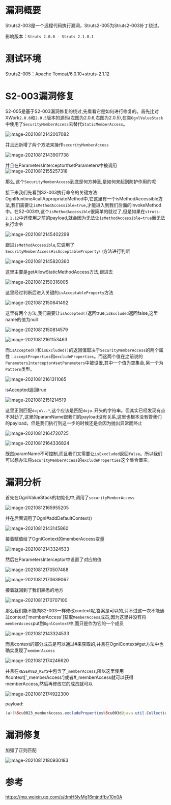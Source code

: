 # 漏洞概要

Struts2-003是一个远程代码执行漏洞，Struts2-005为Struts2-003补丁绕过。

影响版本：`Struts 2.0.0 - Struts 2.1.8.1`

# 测试环境

Struts2-005：Apache Tomcat/6.0.10+struts-2.1.12

# S2-003漏洞修复

S2-005是基于S2-003漏洞修复的绕过,先看看它是如何进行修复的。首先比对XWork`2.0.6`和`2.0.5`版本的源码(左图为2.0.6,右图为2.0.5),在类`OgnlValueStack`中使用了`SecurityMemberAccess`去替代`StaticMemberAccess`。

![image-20210812142007082](S2-005/image-20210812142007082.png)

并且还新增了两个方法来操作`securityMemberAccess`

![image-20210812143907738](S2-005/image-20210812143907738.png)

并且在ParametersInterceptor#setParameters中被调用![image-20210812155257318](S2-005/image-20210812155257318.png)

那么,这个`SecurityMemberAccess`到底是何方神圣,是如何来起到防护作用的呢

接下来我们先看到S2-003执行命令的关键方法OgnlRuntime#callAppropriateMethod中,它这里有一个isMethodAccessible方法,我们需要让`isMethodAccessible=true`,才能进入到我们后面的invokeMethod中。在S2-003中,这个`isMethodAccessible`很简单的就过了,但是如果在`struts-2.1.12`中还使用之前的payload,就会因为无法让`isMethodAccessible=true`而无法执行命令

![image-20210812145402299](S2-005/image-20210812145402299.png)

跟进`isMethodAccessible`,它调用了`SecurityMemberAccess#isAcceptableProperty()`方法进行判断

![image-20210812145820360](S2-005/image-20210812145820360.png)

这里主要是getAllowStaticMethodAccess方法,跟进去

![image-20210812150316005](S2-005/image-20210812150316005.png)

这里经过判断后进入关键的`isAcceptableProperty`方法

![image-20210812150641492](S2-005/image-20210812150641492.png)

这里有两个方法,我们需要让`isAccepted()`返回true,`isExcluded`返回false,这里name的值为null

![image-20210812150814579](S2-005/image-20210812150814579.png)

![image-20210812161153463](S2-005/image-20210812161153463.png)

而`isAccepted()`和`isExcluded()`的返回值取决于`SecurityMemberAccess`的两个属性：`acceptProperties`和`excludeProperties`。而这两个值在之前说的`ParametersInterceptor#setParameters`中被设置,其中一个值为空集合,另一个为`Pattern`类型。

![image-20210812161311065](S2-005/image-20210812161311065.png)

isAccepted返回true

![image-20210812151214519](S2-005/image-20210812151214519.png)

这里正则匹配`dojo\..*`,这个应该是匹配`dojo.`开头的字符串。但其实已经发现有点不对劲了,这里的paramName跟我们的payload没有关系,这里也根本没有管我们的payload。但是我们执行到这一步的时候还是会因为抛出异常而终止

![image-20210812164720725](S2-005/image-20210812164720725.png)

![image-20210812164336824](S2-005/image-20210812164336824.png)

既然paramName不可控制,而且我们又需要让`isExxcluded`返回`false`。所以我们可以想办法将`SecurityMemberAccess`的`excludeProperties`这个集合置空。

# 漏洞分析

首先在OgnlValueStack的初始化中,调用了`securityMemberAccess`

![image-20210812165955205](S2-005/image-20210812165955205.png)

并在后面调用了Ognl#addDefaultContext()

![image-20210812143145860](S2-005/image-20210812143145860.png)

接着赋值给了OgnlContext的memberAccess变量

![image-20210812143324533](S2-005/image-20210812143324533.png)

然后在ParametersInterceptor中设置了对应的值

![image-20210812170507488](S2-005/image-20210812170507488.png)

![image-20210812170639067](S2-005/image-20210812170639067.png)

接着就回到了我们熟悉的地方

![image-20210812170707100](S2-005/image-20210812170707100.png)

那么我们能不能向S2-003一样修改context呢,答案是可以的,只不过这一次不能通过context['memberAccess']获取`MemberAccess`成员,因为这里并没有将`memberAccess`put到`OgnlContext`中,而只是作为它的一个成员

![image-20210812143324533](S2-005/image-20210812143324533.png)

而且context的部分成员是可以通过#来获取的,并且在OgnlContext#get方法中也确实发现了`memberAccess`

![image-20210812174246620](S2-005/image-20210812174246620.png)

并且在`RESERVED_KEYS`中包含了`_memberAccess`,所以这里使用#context['\_memberAccess']或者#\_memberAccess就可以获得memberAccess,然后再修改它的成员就可以

![image-20210812174922300](S2-005/image-20210812174922300.png)

payload:

```java
(a)(%5cu0023_memberAccess.excludeProperties%5cu003d@java.util.Collections@EMPTY_SET)&(b)(%5cu0023context['xwork.MethodAccessor.denyMethodExecution']%5cu003dfalse)&(c)(%5cu0023ret%5cu003d@java.lang.Runtime@getRuntime().exec('calc'))
```

# 漏洞修复

加强了正则匹配

![image-20210812180930183](S2-005/image-20210812180930183.png)

# 参考

https://mp.weixin.qq.com/s/dmH5lyMg16mjndfbv10n0A

